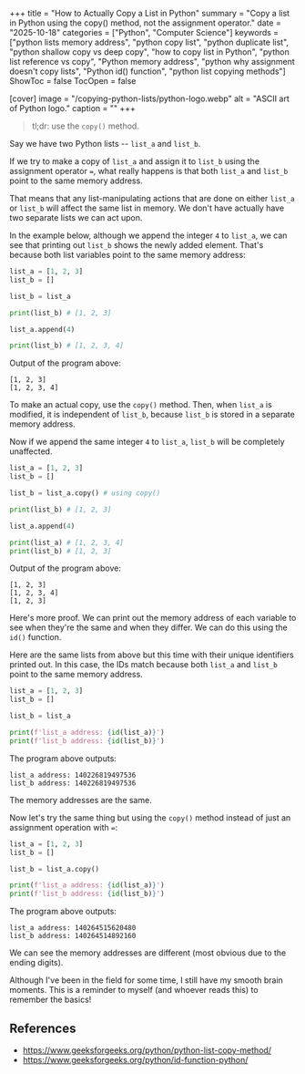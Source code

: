 +++
title = "How to Actually Copy a List in Python"
summary = "Copy a list in Python using the copy() method, not the assignment operator."
date = "2025-10-18"
categories = ["Python", "Computer Science"]
keywords = ["python lists memory address", "python copy list", "python duplicate list", "python shallow copy vs deep copy", "how to copy list in Python", "python list reference vs copy", "Python memory address", "python why assignment doesn't copy lists", "Python id() function", "python list copying methods"]
ShowToc = false
TocOpen = false

[cover]
image = "/copying-python-lists/python-logo.webp"
alt = "ASCII art of Python logo."
caption = ""
+++

> tl;dr: use the `copy()` method.

Say we have two Python lists -- `list_a` and `list_b`.

If we try to make a copy of `list_a` and assign it to `list_b` using the assignment operator `=`, what really happens is that both `list_a` and `list_b` point to the same memory address.

That means that any list-manipulating actions that are done on either `list_a` or `list_b` will affect the same list in memory. We don't have actually have two separate lists we can act upon.

In the example below, although we append the integer `4` to `list_a`, we can see that printing out `list_b` shows the newly added element. That's because both list variables point to the same memory address:

```python
list_a = [1, 2, 3]
list_b = []

list_b = list_a

print(list_b) # [1, 2, 3]

list_a.append(4)

print(list_b) # [1, 2, 3, 4]
```

Output of the program above:
```
[1, 2, 3]
[1, 2, 3, 4]
```

To make an actual copy, use the `copy()` method. Then, when `list_a` is modified, it is independent of `list_b`, because `list_b` is stored in a separate memory address.

Now if we append the same integer `4` to `list_a`, `list_b` will be completely unaffected.

```python
list_a = [1, 2, 3]
list_b = []

list_b = list_a.copy() # using copy()

print(list_b) # [1, 2, 3]

list_a.append(4)

print(list_a) # [1, 2, 3, 4]
print(list_b) # [1, 2, 3]
```

Output of the program above:
```
[1, 2, 3]
[1, 2, 3, 4]
[1, 2, 3]
```

Here's more proof. We can print out the memory address of each variable to see when they're the same and when they differ. We can do this using the `id()` function.

Here are the same lists from above but this time with their unique identifiers printed out. In this case, the IDs match because both `list_a` and `list_b` point to the same memory address.
```python
list_a = [1, 2, 3]
list_b = []

list_b = list_a

print(f'list_a address: {id(list_a)}')
print(f'list_b address: {id(list_b)}')
```

The program above outputs:
```
list_a address: 140226819497536
list_b address: 140226819497536
```

The memory addresses are the same.

Now let's try the same thing but using the `copy()` method instead of just an assignment operation with `=`:
```python
list_a = [1, 2, 3]
list_b = []

list_b = list_a.copy()

print(f'list_a address: {id(list_a)}')
print(f'list_b address: {id(list_b)}')
```

The program above outputs:
```
list_a address: 140264515620480
list_b address: 140264514892160
```

We can see the memory addresses are different (most obvious due to the ending digits).

Although I've been in the field for some time, I still have my smooth brain moments. This is a reminder to myself (and whoever reads this) to remember the basics!

## References
- https://www.geeksforgeeks.org/python/python-list-copy-method/
- https://www.geeksforgeeks.org/python/id-function-python/
